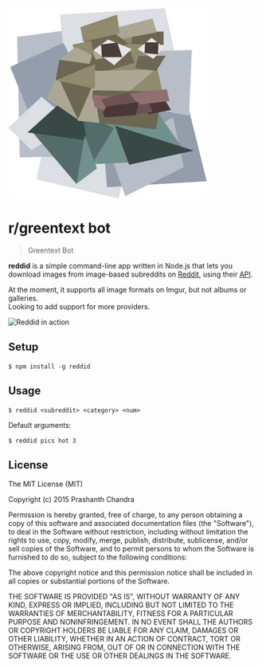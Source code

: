 ![Greentext Bot](greentext_bot.jpg)

r/greentext bot
====

> Greentext Bot 

**reddid** is a simple command-line app written in Node.js that lets you download images from image-based subreddits on [Reddit](http://reddit.com), using their [API](https://www.reddit.com/dev/api).

At the moment, it supports all image formats on Imgur, but not albums or galleries.  
Looking to add support for more providers.

![Reddid in action](http://i.imgur.com/72gcPVW.gif)

Setup
----
```
$ npm install -g reddid
```

Usage
----
```
$ reddid <subreddit> <category> <num>
```  

Default arguments:
```
$ reddid pics hot 3
```

License
----

The MIT License (MIT)

Copyright (c) 2015 Prashanth Chandra

Permission is hereby granted, free of charge, to any person obtaining a copy
of this software and associated documentation files (the "Software"), to deal
in the Software without restriction, including without limitation the rights
to use, copy, modify, merge, publish, distribute, sublicense, and/or sell
copies of the Software, and to permit persons to whom the Software is
furnished to do so, subject to the following conditions:

The above copyright notice and this permission notice shall be included in
all copies or substantial portions of the Software.

THE SOFTWARE IS PROVIDED "AS IS", WITHOUT WARRANTY OF ANY KIND, EXPRESS OR
IMPLIED, INCLUDING BUT NOT LIMITED TO THE WARRANTIES OF MERCHANTABILITY,
FITNESS FOR A PARTICULAR PURPOSE AND NONINFRINGEMENT. IN NO EVENT SHALL THE
AUTHORS OR COPYRIGHT HOLDERS BE LIABLE FOR ANY CLAIM, DAMAGES OR OTHER
LIABILITY, WHETHER IN AN ACTION OF CONTRACT, TORT OR OTHERWISE, ARISING FROM,
OUT OF OR IN CONNECTION WITH THE SOFTWARE OR THE USE OR OTHER DEALINGS IN
THE SOFTWARE.
